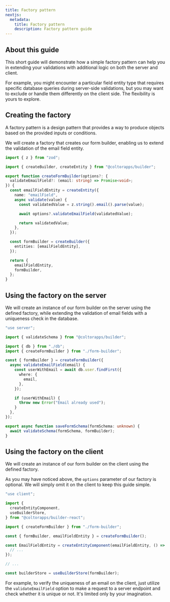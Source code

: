 ```yaml
---
title: Factory pattern
nextjs:
  metadata:
    title: Factory pattern
    description: Factory pattern guide
---
```


## About this guide

This short guide will demonstrate how a simple factory pattern can help you in extending your validations with additional logic on both the server and client.

For example, you might encounter a particular field entity type that requires specific database queries during server-side validations, but you may want to exclude or handle them differently on the client side. The flexibility is yours to explore.

## Creating the factory

A factory pattern is a design pattern that provides a way to produce objects based on the provided inputs or conditions.

We will create a factory that creates our form builder, enabling us to extend the validation of the email field entity.

```typescript
import { z } from "zod";

import { createBuilder, createEntity } from "@coltorapps/builder";

export function createFormBuilder(options?: {
  validateEmailField?: (email: string) => Promise<void>;
}) {
  const emailFieldEntity = createEntity({
    name: "emailField",
    async validate(value) {
      const validatedValue = z.string().email().parse(value);

      await options?.validateEmailField(validatedValue);

      return validatedValue;
    },
  });

  const formBuilder = createBuilder({
    entities: [emailFieldEntity],
  });

  return {
    emailFieldEntity,
    formBuilder,
  };
}
```

## Using the factory on the server

We will create an instance of our form builder on the server using the defined factory, while extending the validation of email fields with a uniqueness check in the database.

```typescript
"use server";

import { validateSchema } from "@coltorapps/builder";

import { db } from "./db";
import { createFormBuilder } from "./form-builder";

const { formBuilder } = createFormBuilder({
  async validateEmailField(email) {
    const userWithEmail = await db.user.findFirst({
      where: {
        email,
      },
    });

    if (userWithEmail) {
      throw new Error("Email already used");
    }
  },
});

export async function saveFormSchema(formSchema: unknown) {
  await validateSchema(formSchema, formBuilder);
}
```

## Using the factory on the client

We will create an instance of our form builder on the client using the defined factory.

As you may have noticed above, the `options` parameter of our factory is optional. We will simply omit it on the client to keep this guide simple.

```typescript
"use client";

import {
  createEntityComponent,
  useBuilderStore,
} from "@coltorapps/builder-react";

import { createFormBuilder } from "./form-builder";

const { formBuilder, emailFieldEntity } = createFormBuilder();

const EmailFieldEntity = createEntityComponent(emailFieldEntity, () => {
  // ...
});

// ...

const builderStore = useBuilderStore(formBuilder);
```

For example, to verify the uniqueness of an email on the client, just utilize the `validateEmailField` option to make a request to a server endpoint and check whether it is unique or not. It's limited only by your imagination.
